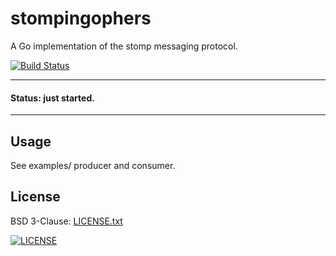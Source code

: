 # stompingophers

A Go implementation of the stomp messaging protocol.

[![Build Status](https://travis-ci.org/russmack/stompingophers.svg?branch=master)](https://travis-ci.org/russmack/stompingophers)

---
#### Status: just started.
---

## Usage
See examples/ producer and consumer.

## License
BSD 3-Clause: [LICENSE.txt](LICENSE.txt)

[<img alt="LICENSE" src="http://img.shields.io/pypi/l/Django.svg?style=flat-square"/>](LICENSE.txt)

